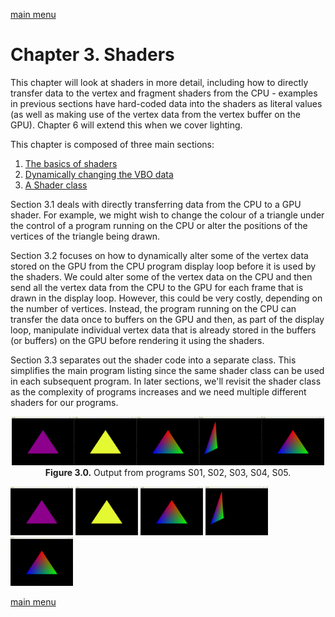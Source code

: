 [main menu](../README.md)

# Chapter 3. Shaders

This chapter will look at shaders in more detail, including how to directly transfer data to the vertex and fragment shaders from the CPU - examples in previous sections have hard-coded data into the shaders as literal values (as well as making use of the vertex data from the vertex buffer on the GPU). Chapter 6 will extend this when we cover lighting.

This chapter is composed of three main sections:

1. [The basics of shaders](ch3_1.md)
2. [Dynamically changing the VBO data](ch3_2.md)
3. [A Shader class](ch3_3.md)

Section 3.1 deals with directly transferring data from the CPU to a GPU shader. For example, we might wish to change the colour of a triangle under the control of a program running on the CPU or alter the positions of the vertices of the triangle being drawn. 

Section 3.2 focuses on how to dynamically alter some of the vertex data stored on the GPU from the CPU program display loop before it is used by the shaders. We could alter some of the vertex data on the CPU and then send all the vertex data from the CPU to the GPU for each frame that is drawn in the display loop. However, this could be very costly, depending on the number of vertices. Instead, the program running on the CPU can transfer the data once to buffers on the GPU and then, as part of the display loop, manipulate individual vertex data that is already stored in the buffers (or buffers) on the GPU before rendering it using the shaders.

Section 3.3 separates out the shader code into a separate class. This simplifies the main program listing since the same shader class can be used in each subsequent program. In later sections, we'll revisit the shader class as the complexity of programs increases and we need multiple different shaders for our programs.


<p align="center">
  <img src="ch3_img/S01.png" alt="output from S01" width="100"><img src="ch3_img/S02.png" alt="output from S02" width="100"><img src="ch3_img/S03.png" alt="output from S03" width="100"><img src="ch3_img/S04.png" alt="output from S04" width="100"><img src="ch3_img/S05.png" alt="output from S05" width="100"><br>
  <strong>Figure 3.0.</strong> Output from programs S01, S02, S03, S04, S05.
</p>

<img src="ch3_img/S01.png" alt="output from S01" width="100">
<img src="ch3_img/S02.png" alt="output from S02" width="100">
<img src="ch3_img/S03.png" alt="output from S03" width="100">
<img src="ch3_img/S04.png" alt="output from S04" width="100">
<img src="ch3_img/S05.png" alt="output from S05" width="100">


[main menu](../README.md)
